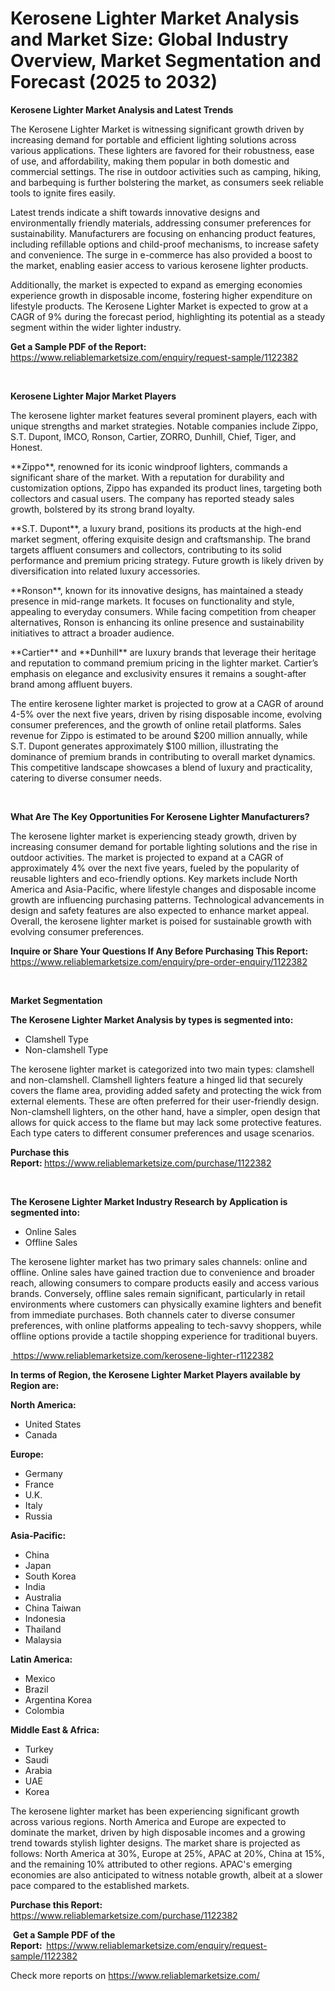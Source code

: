 <p><h1>Kerosene Lighter Market Analysis and Market Size: Global Industry Overview, Market Segmentation and Forecast (2025 to 2032)</h1></p><p><strong>Kerosene Lighter Market Analysis and Latest Trends</strong></p>
<p><p>The Kerosene Lighter Market is witnessing significant growth driven by increasing demand for portable and efficient lighting solutions across various applications. These lighters are favored for their robustness, ease of use, and affordability, making them popular in both domestic and commercial settings. The rise in outdoor activities such as camping, hiking, and barbequing is further bolstering the market, as consumers seek reliable tools to ignite fires easily.</p><p>Latest trends indicate a shift towards innovative designs and environmentally friendly materials, addressing consumer preferences for sustainability. Manufacturers are focusing on enhancing product features, including refillable options and child-proof mechanisms, to increase safety and convenience. The surge in e-commerce has also provided a boost to the market, enabling easier access to various kerosene lighter products.</p><p>Additionally, the market is expected to expand as emerging economies experience growth in disposable income, fostering higher expenditure on lifestyle products. The Kerosene Lighter Market is expected to grow at a CAGR of 9% during the forecast period, highlighting its potential as a steady segment within the wider lighter industry.</p></p>
<p><strong>Get a Sample PDF of the Report:&nbsp;</strong> <a href="https://www.reliablemarketsize.com/enquiry/request-sample/1122382?utm_campaign=1789&utm_medium=2&utm_source=Github&utm_content=ia&utm_term=08022025&utm_id=kerosene-lighter">https://www.reliablemarketsize.com/enquiry/request-sample/1122382</a></p>
<p>&nbsp;</p>
<p><strong>Kerosene Lighter Major Market Players</strong></p>
<p><p>The kerosene lighter market features several prominent players, each with unique strengths and market strategies. Notable companies include Zippo, S.T. Dupont, IMCO, Ronson, Cartier, ZORRO, Dunhill, Chief, Tiger, and Honest.</p><p>**Zippo**, renowned for its iconic windproof lighters, commands a significant share of the market. With a reputation for durability and customization options, Zippo has expanded its product lines, targeting both collectors and casual users. The company has reported steady sales growth, bolstered by its strong brand loyalty.</p><p>**S.T. Dupont**, a luxury brand, positions its products at the high-end market segment, offering exquisite design and craftsmanship. The brand targets affluent consumers and collectors, contributing to its solid performance and premium pricing strategy. Future growth is likely driven by diversification into related luxury accessories.</p><p>**Ronson**, known for its innovative designs, has maintained a steady presence in mid-range markets. It focuses on functionality and style, appealing to everyday consumers. While facing competition from cheaper alternatives, Ronson is enhancing its online presence and sustainability initiatives to attract a broader audience.</p><p>**Cartier** and **Dunhill** are luxury brands that leverage their heritage and reputation to command premium pricing in the lighter market. Cartier’s emphasis on elegance and exclusivity ensures it remains a sought-after brand among affluent buyers.</p><p>The entire kerosene lighter market is projected to grow at a CAGR of around 4-5% over the next five years, driven by rising disposable income, evolving consumer preferences, and the growth of online retail platforms. Sales revenue for Zippo is estimated to be around $200 million annually, while S.T. Dupont generates approximately $100 million, illustrating the dominance of premium brands in contributing to overall market dynamics. This competitive landscape showcases a blend of luxury and practicality, catering to diverse consumer needs.</p></p>
<p>&nbsp;</p>
<p><strong>What Are The Key Opportunities For Kerosene Lighter Manufacturers?</strong></p>
<p><p>The kerosene lighter market is experiencing steady growth, driven by increasing consumer demand for portable lighting solutions and the rise in outdoor activities. The market is projected to expand at a CAGR of approximately 4% over the next five years, fueled by the popularity of reusable lighters and eco-friendly options. Key markets include North America and Asia-Pacific, where lifestyle changes and disposable income growth are influencing purchasing patterns. Technological advancements in design and safety features are also expected to enhance market appeal. Overall, the kerosene lighter market is poised for sustainable growth with evolving consumer preferences.</p></p>
<p><strong>Inquire or Share Your Questions If Any Before Purchasing This Report:</strong> <a href="https://www.reliablemarketsize.com/enquiry/pre-order-enquiry/1122382?utm_campaign=1789&utm_medium=2&utm_source=Github&utm_content=ia&utm_term=08022025&utm_id=kerosene-lighter">https://www.reliablemarketsize.com/enquiry/pre-order-enquiry/1122382</a></p>
<p>&nbsp;</p>
<p><strong>Market Segmentation</strong></p>
<p><strong>The Kerosene Lighter Market Analysis by types is segmented into:</strong></p>
<p><ul><li>Clamshell Type</li><li>Non-clamshell Type</li></ul></p>
<p><p>The kerosene lighter market is categorized into two main types: clamshell and non-clamshell. Clamshell lighters feature a hinged lid that securely covers the flame area, providing added safety and protecting the wick from external elements. These are often preferred for their user-friendly design. Non-clamshell lighters, on the other hand, have a simpler, open design that allows for quick access to the flame but may lack some protective features. Each type caters to different consumer preferences and usage scenarios.</p></p>
<p><strong>Purchase this Report:&nbsp;</strong><a href="https://www.reliablemarketsize.com/purchase/1122382?utm_campaign=1789&utm_medium=2&utm_source=Github&utm_content=ia&utm_term=08022025&utm_id=kerosene-lighter">https://www.reliablemarketsize.com/purchase/1122382</a></p>
<p>&nbsp;</p>
<p><strong>The Kerosene Lighter Market Industry Research by Application is segmented into:</strong></p>
<p><ul><li>Online Sales</li><li>Offline Sales</li></ul></p>
<p><p>The kerosene lighter market has two primary sales channels: online and offline. Online sales have gained traction due to convenience and broader reach, allowing consumers to compare products easily and access various brands. Conversely, offline sales remain significant, particularly in retail environments where customers can physically examine lighters and benefit from immediate purchases. Both channels cater to diverse consumer preferences, with online platforms appealing to tech-savvy shoppers, while offline options provide a tactile shopping experience for traditional buyers.</p></p>
<p><a href="https://www.reliablemarketsize.com/kerosene-lighter-r1122382?utm_campaign=1789&utm_medium=2&utm_source=Github&utm_content=ia&utm_term=08022025&utm_id=kerosene-lighter">&nbsp;https://www.reliablemarketsize.com/kerosene-lighter-r1122382</a></p>
<p><strong>In terms of Region, the Kerosene Lighter Market Players available by Region are:</strong></p>
<p>
    <p> <strong> North America: </strong>
        <ul>
            <li>United States</li>
            <li>Canada</li>
        </ul>
        </p> 
    <p> <strong> Europe: </strong>
        <ul>
            <li>Germany</li>
            <li>France</li>
            <li>U.K.</li>
            <li>Italy</li>
            <li>Russia</li>
        </ul>
        </p> 
    <p> <strong> Asia-Pacific: </strong>
        <ul>
            <li>China</li>
            <li>Japan</li>
            <li>South Korea</li>
            <li>India</li>
            <li>Australia</li>
            <li>China Taiwan</li>
            <li>Indonesia</li>
            <li>Thailand</li>
            <li>Malaysia</li>
        </ul>
        </p> 
    <p> <strong> Latin America: </strong>
        <ul>
            <li>Mexico</li>
            <li>Brazil</li>
            <li>Argentina Korea</li>
            <li>Colombia</li>
        </ul>
        </p> 
    <p> <strong> Middle East & Africa: </strong>
        <ul>
            <li>Turkey</li>
            <li>Saudi</li>
            <li>Arabia</li>
            <li>UAE</li>
            <li>Korea</li>
        </ul>
    </p>
    </p>
<p><p>The kerosene lighter market has been experiencing significant growth across various regions. North America and Europe are expected to dominate the market, driven by high disposable incomes and a growing trend towards stylish lighter designs. The market share is projected as follows: North America at 30%, Europe at 25%, APAC at 20%, China at 15%, and the remaining 10% attributed to other regions. APAC's emerging economies are also anticipated to witness notable growth, albeit at a slower pace compared to the established markets.</p></p>
<p><strong>Purchase this Report: </strong><a href="https://www.reliablemarketsize.com/purchase/1122382?utm_campaign=1789&utm_medium=2&utm_source=Github&utm_content=ia&utm_term=08022025&utm_id=kerosene-lighter">https://www.reliablemarketsize.com/purchase/1122382</a></p>
<p>&nbsp;<strong>Get a Sample PDF of the Report:&nbsp;&nbsp;</strong><a href="https://www.reliablemarketsize.com/enquiry/request-sample/1122382?utm_campaign=1789&utm_medium=2&utm_source=Github&utm_content=ia&utm_term=08022025&utm_id=kerosene-lighter">https://www.reliablemarketsize.com/enquiry/request-sample/1122382</a></p>
<p><strong></strong></p>
<p>Check more reports on <a href="https://www.reliablemarketsize.com/?utm_campaign=1789&utm_medium=2&utm_source=Github&utm_content=ia&utm_term=08022025&utm_id=kerosene-lighter">https://www.reliablemarketsize.com/</a></p>